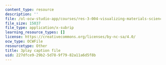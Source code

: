 ```yaml
---
content_type: resource
description: ''
file: /ol-ocw-studio-app/courses/res-3-004-visualizing-materials-science-fall-2017/227dfce929b25d789f7982a11a6d5f8b_4-YaJUUTrNw.vtt
file_size: 15037
file_type: application/x-subrip
learning_resource_types: []
license: https://creativecommons.org/licenses/by-nc-sa/4.0/
ocw_type: OCWFile
resourcetype: Other
title: 3play caption file
uid: 227dfce9-29b2-5d78-9f79-82a11a6d5f8b
---
```

